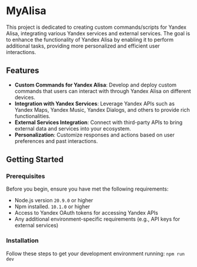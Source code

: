 # MyAlisa

This project is dedicated to creating custom commands/scripts for Yandex Alisa, integrating various Yandex services and external services. The goal is to enhance the functionality of Yandex Alisa by enabling it to perform additional tasks, providing more personalized and efficient user interactions.

## Features

-   **Custom Commands for Yandex Alisa**: Develop and deploy custom commands that users can interact with through Yandex Alisa on different devices.
-   **Integration with Yandex Services**: Leverage Yandex APIs such as Yandex Maps, Yandex Music, Yandex Dialogs, and others to provide rich functionalities.
-   **External Services Integration**: Connect with third-party APIs to bring external data and services into your ecosystem.
-   **Personalization**: Customize responses and actions based on user preferences and past interactions.

## Getting Started

### Prerequisites

Before you begin, ensure you have met the following requirements:

-   Node.js version `20.9.0` or higher
-   Npm installed. `10.1.0` or higher
-   Access to Yandex OAuth tokens for accessing Yandex APIs
-   Any additional environment-specific requirements (e.g., API keys for external services)

### Installation

Follow these steps to get your development environment running: `npm run dev`

